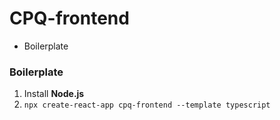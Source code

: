 # CPQ-frontend
* Boilerplate

### Boilerplate
1. Install __Node.js__
2. `npx create-react-app cpq-frontend --template typescript`